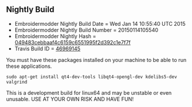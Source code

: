 
Nightly Build
------------------------------

* Embroidermodder Nightly Build Date = Wed Jan 14 10:55:40 UTC 2015
* Embroidermodder Nightly Build Number = 20150114105540
* Embroidermodder Nightly Hash = [049483cebbaaf4c6159c6551995f2d392c1e7f7f](https://github.com/Embroidermodder/Embroidermodder/commit/049483cebbaaf4c6159c6551995f2d392c1e7f7f)
* Travis Build ID = [46969145](https://travis-ci.org/Embroidermodder/Embroidermodder/builds/46969145)

You must have these packages installed on your machine to be able to run these applications.
```
sudo apt-get install qt4-dev-tools libqt4-opengl-dev kdelibs5-dev valgrind
```

This is a development build for linux64 and may be unstable or even unusable.
USE AT YOUR OWN RISK AND HAVE FUN!

